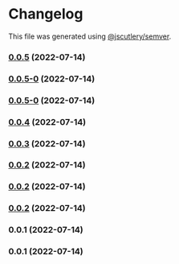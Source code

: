 # Changelog

This file was generated using [@jscutlery/semver](https://github.com/jscutlery/semver).

### [0.0.5](https://github.com/yurikrupnik/nx-go-playground/compare/infra-my-kube-controller-0.0.5-0...infra-my-kube-controller-0.0.5) (2022-07-14)

### [0.0.5-0](https://github.com/yurikrupnik/nx-go-playground/compare/infra-my-kube-controller-0.0.4...infra-my-kube-controller-0.0.5-0) (2022-07-14)

### [0.0.5-0](https://github.com/yurikrupnik/nx-go-playground/compare/infra-my-kube-controller-0.0.4...infra-my-kube-controller-0.0.5-0) (2022-07-14)

### [0.0.4](https://github.com/yurikrupnik/nx-go-playground/compare/infra-my-kube-controller-0.0.3...infra-my-kube-controller-0.0.4) (2022-07-14)

### [0.0.3](https://github.com/yurikrupnik/nx-go-playground/compare/infra-my-kube-controller-0.0.2...infra-my-kube-controller-0.0.3) (2022-07-14)

### [0.0.2](https://github.com/yurikrupnik/nx-go-playground/compare/infra-my-kube-controller-0.0.1...infra-my-kube-controller-0.0.2) (2022-07-14)

### [0.0.2](https://github.com/yurikrupnik/nx-go-playground/compare/infra-my-kube-controller-0.0.1...infra-my-kube-controller-0.0.2) (2022-07-14)

### [0.0.2](https://github.com/yurikrupnik/nx-go-playground/compare/infra-my-kube-controller-0.0.1...infra-my-kube-controller-0.0.2) (2022-07-14)

### 0.0.1 (2022-07-14)

### 0.0.1 (2022-07-14)
